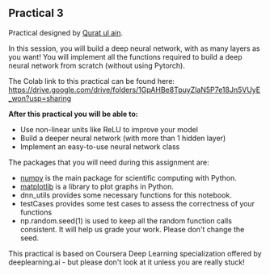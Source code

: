 ## Practical 3

Practical designed by [Qurat ul ain](https://www.linkedin.com/in/qurat-ul-ain95).

In this session, you will build a deep neural network, with as many layers as you want! You will implement all the functions required to build a deep neural network from scratch (without using Pytorch).

The Colab link to this practical can be found here: https://drive.google.com/drive/folders/1GpAHBe8TpuyZlaN5P7e18Jn5VUyE_won?usp=sharing

**After this practical you will be able to:**
- Use non-linear units like ReLU to improve your model
- Build a deeper neural network (with more than 1 hidden layer)
- Implement an easy-to-use neural network class

The packages that you will need during this assignment are: 
- [numpy](www.numpy.org) is the main package for scientific computing with Python.
- [matplotlib](http://matplotlib.org) is a library to plot graphs in Python.
- dnn_utils provides some necessary functions for this notebook.
- testCases provides some test cases to assess the correctness of your functions
- np.random.seed(1) is used to keep all the random function calls consistent. It will help us grade your work. Please don't change the seed. 


This practical is based on Coursera Deep Learning specialization offered by deeplearning.ai - but please don't look at it unless you are really stuck!
